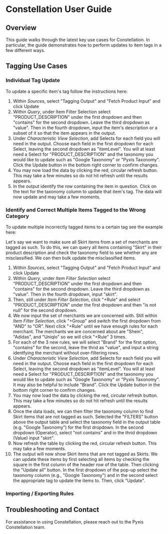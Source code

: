 # Constellation User Guide

## Overview

This guide walks through the latest key use cases for Constellation. In particular, the guide demonstrates how to perform updates to item tags in a few different ways.

## Tagging Use Cases

### Individual Tag Update

To update a specific item's tag follow the instructions here:

1. Within _Sources_, select "Tagging Output" and "Fetch Product Input" and click Update
2. Within _Query_, under Item Filter Selection select "PRODUCT_DESCRIPTION" under the first dropdown and then "contains" for the second dropdown. Leave the third dropdown as "value". Then in the fourth dropdown, input the item's description or a subset of it so that the item appears in the output.
3. Under _Characteristic View Selection_, add Selects for each field you will need in the output. Choose each field in the first dropdown for each Select, leaving the second dropdown as "itemLevel". You will at least need a Select for "PRODUCT_DESCRIPTION" and the taxonomy you would like to update such as "Google Taxonomy" or "Pyxis Taxonomy". Click the Update button in the bottom right corner to confirm changes.
4. You may now load the data by clicking the red, circular refresh button. This may take a few minutes so do not hit refresh until the results appears.
5. In the output identify the row containing the item in question. Click on the text for the taxonomy column to update that item's tag. The data will now update and may take a few moments.

### Identify and Correct Multiple Items Tagged to the Wrong Category

To update multiple incorrectly tagged items to a certain tag see the example here:

Let's say we want to make sure all Skirt items from a set of merchants are tagged as such. To do this, we can query all items containing "Skirt" in their product description and check the taxonomy field to see whether any are misclassified. We can then bulk update the misclassified items.

1. Within _Sources_, select "Tagging Output" and "Fetch Product Input" and click Update
2. Within _Query_, under _Item Filter Selection_ select "PRODUCT_DESCRIPTION" under the first dropdown and then "contains" for the second dropdown. Leave the third dropdown as "value". Then in the fourth dropdown, input "skirt".
3. Then, still under _Item Filter Selection_, click "+Rule" and select "PRODUCT_DESCRIPTION" under the first dropdown and then "is not null" for the second dropdown.
4. We now input the set of merchants we are concerned with. Still within _Item Filter Selection_, click "+Group" and switch the first dropdown from "AND" to "OR". Next click "+Rule" until we have enough rules for each merchant. The merchants we are concerned about are "Shein", "Adidas", and "Uniqlo" so we will click "+Rule" 3 times. 
5. For each of the 3 new rules, we will select "Brand" for the first option, "contains" for the second, leave the thrid as "value", and input a string identfying the merchant without over-filtering rows.
6. Under _Characteristic View Selection_, add Selects for each field you will need in the output. Choose each field in the first dropdown for each Select, leaving the second dropdown as "itemLevel". You will at least need a Select for "PRODUCT_DESCRIPTION" and the taxonomy you would like to update such as "Google Taxonomy" or "Pyxis Taxonomy". It may also be helpful to include "Brand". Click the Update button in the bottom right corner to confirm changes.
7. You may now load the data by clicking the red, circular refresh button. This may take a few minutes so do not hit refresh until the results appears.
8. Once the data loads, we can then filter the taxonomy column to find Skirt items that are not tagged as such. Selected the "FILTERS" button above the output table and select the taxonomy field in the output table (e.g. "Google Taxonomy") for the first dropdown. In the second dropdown (Operator), select "not contains" and in the thrid dropdown (Value) input "skirt".
9. Now refresh the table by clicking the red, circular refresh button. This may take a few moments. 
10. The output will now show Skirt items that are not tagged as Skirts. We can update these items by first selecting all items by checking the square in the first column of the header row of the table. Then clicking the "Update all" button. In the first dropdown of the pop-up select the taxonomy column (e.g., "Google Taxonomy") and in the second select the appropriate tag to update the items to. Then, click "Update".

### Importing / Exporting Rules

## Troubleshooting and Contact

For assistance in using Constellation, please reach out to the Pyxis Constellation team.
